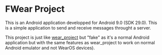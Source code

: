 # FWear Project

This is an Android application developped for Android 9.0 (SDK 29.0).
This is a simple application to send and receive messages throught a server.

This project is just like [wear_project](https://github.com/code-thomasl/wear_project) but "fake" as it's a normal Android application but with the same features as wear_project to work on normal Android emulator and not WearOS devices).
